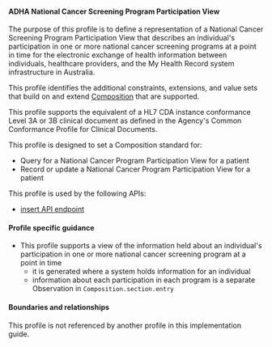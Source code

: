 #### ADHA National Cancer Screening Program Participation View
The purpose of this profile is to define a representation of a National Cancer Screening Program Participation View that describes an individual's participation in one or more national cancer screening programs at a point in time for the electronic exchange of health information between individuals, healthcare providers, and the My Health Record system infrastructure in Australia.

This profile identifies the additional constraints, extensions, and value sets that build on and extend [Composition](http://hl7.org/fhir/R4/composition.html) that are supported. 

This profile supports the equivalent of a HL7 CDA instance conformance Level 3A or 3B clinical document as defined in the Agency's Common Conformance Profile for Clinical Documents.

This profile is designed to set a Composition standard for:
* Query for a National Cancer Program Participation View for a patient
* Record or update a National Cancer Program Participation View for a patient

This profile is used by the following APIs:
* [insert API endpoint](StructureDefinition-TBD-1.html)


#### Profile specific guidance
- This profile supports a view of the information held about an individual's participation in one or more national cancer screening program at a point in time 
  - it is generated where a system holds information for an individual
  - information about each participation in each program is a separate Observation in `Composition.section.entry`


#### Boundaries and relationships
This profile is not referenced by another profile in this implementation guide.  

